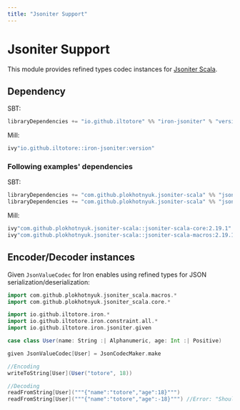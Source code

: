 ```yaml
---
title: "Jsoniter Support"
---
```


# Jsoniter Support

This module provides refined types codec instances for [Jsoniter Scala](https://github.com/plokhotnyuk/jsoniter-scala).

## Dependency

SBT: 

```scala 
libraryDependencies += "io.github.iltotore" %% "iron-jsoniter" % "version"
```

Mill:

```scala 
ivy"io.github.iltotore::iron-jsoniter:version"
```

### Following examples' dependencies

SBT:

```scala 
libraryDependencies += "com.github.plokhotnyuk.jsoniter-scala" %% "jsoniter-scala-core" % "2.19.1"
libraryDependencies += "com.github.plokhotnyuk.jsoniter-scala" %% "jsoniter-scala-macros" % "2.19.1"
```

Mill:

```scala 
ivy"com.github.plokhotnyuk.jsoniter-scala::jsoniter-scala-core:2.19.1"
ivy"com.github.plokhotnyuk.jsoniter-scala::jsoniter-scala-macros:2.19.1"
```

## Encoder/Decoder instances

Given `JsonValueCodec` for Iron enables using refined types for JSON serialization/deserialization:

```scala 
import com.github.plokhotnyuk.jsoniter_scala.macros.*
import com.github.plokhotnyuk.jsoniter_scala.core.*

import io.github.iltotore.iron.*
import io.github.iltotore.iron.constraint.all.*
import io.github.iltotore.iron.jsoniter.given

case class User(name: String :| Alphanumeric, age: Int :| Positive)

given JsonValueCodec[User] = JsonCodecMaker.make

//Encoding
writeToString[User](User("totore", 18))

//Decoding
readFromString[User]("""{"name":"totore","age":18}""")
readFromString[User]("""{"name":"totore","age":-18}""") //Error: "Should be positive"
```

